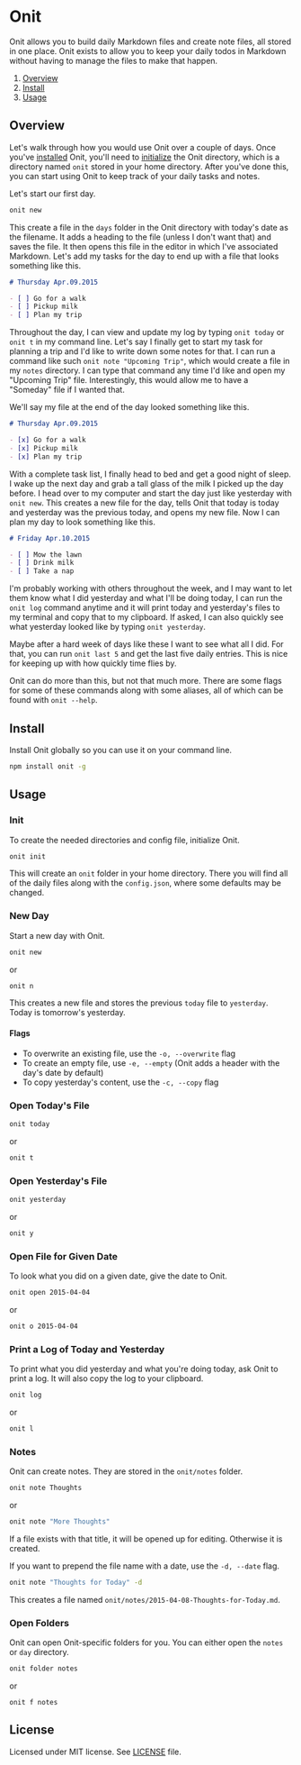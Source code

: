# Onit

Onit allows you to build daily Markdown files and create note files, all stored in one place. Onit exists to allow you to keep your daily todos in Markdown without having to manage the files to make that happen.

1. [Overview](#overview)
1. [Install](#install)
1. [Usage](#usage)

## Overview

Let's walk through how you would use Onit over a couple of days. Once you've [installed](#install) Onit, you'll need to [initialize](#init) the Onit directory, which is a directory named `onit` stored in your home directory. After you've done this, you can start using Onit to keep track of your daily tasks and notes.

Let's start our first day.

```bash
onit new
```

This create a file in the `days` folder in the Onit directory with today's date as the filename. It adds a heading to the file (unless I don't want that) and saves the file. It then opens this file in the editor in which I've associated Markdown. Let's add my tasks for the day to end up with a file that looks something like this.

```markdown
# Thursday Apr.09.2015

- [ ] Go for a walk
- [ ] Pickup milk
- [ ] Plan my trip
```

Throughout the day, I can view and update my log by typing `onit today` or `onit t` in my command line. Let's say I finally get to start my task for planning a trip and I'd like to write down some notes for that. I can run a command like such `onit note "Upcoming Trip"`, which would create a file in my `notes` directory. I can type that command any time I'd like and open my "Upcoming Trip" file. Interestingly, this would allow me to have a "Someday" file if I wanted that.

We'll say my file at the end of the day looked something like this.

```markdown
# Thursday Apr.09.2015

- [x] Go for a walk
- [x] Pickup milk
- [x] Plan my trip
```

With a complete task list, I finally head to bed and get a good night of sleep. I wake up the next day and grab a tall glass of the milk I picked up the day before. I head over to my computer and start the day just like yesterday with `onit new`. This creates a new file for the day, tells Onit that today is today and yesterday was the previous today, and opens my new file. Now I can plan my day to look something like this.

```markdown
# Friday Apr.10.2015

- [ ] Mow the lawn
- [ ] Drink milk
- [ ] Take a nap
```

I'm probably working with others throughout the week, and I may want to let them know what I did yesterday and what I'll be doing today, I can run the `onit log` command anytime and it will print today and yesterday's files to my terminal and copy that to my clipboard. If asked, I can also quickly see what yesterday looked like by typing `onit yesterday`.

Maybe after a hard week of days like these I want to see what all I did. For that, you can run `onit last 5` and get the last five daily entries. This is nice for keeping up with how quickly time flies by.

Onit can do more than this, but not that much more. There are some flags for some of these commands along with some aliases, all of which can be found with `onit --help`.

## Install

Install Onit globally so you can use it on your command line.

```bash
npm install onit -g
```

## Usage

### Init

To create the needed directories and config file, initialize Onit.

```bash
onit init
```

This will create an `onit` folder in your home directory. There you will find all of the daily files along with the `config.json`, where some defaults may be changed.

### New Day

Start a new day with Onit.

```bash
onit new
```

or

```bash
onit n
```

This creates a new file and stores the previous `today` file to `yesterday`. Today is tomorrow's yesterday.

#### Flags

* To overwrite an existing file, use the `-o, --overwrite` flag
* To create an empty file, use `-e, --empty` (Onit adds a header with the day's date by default)
* To copy yesterday's content, use the `-c, --copy` flag

### Open Today's File

```bash
onit today
```

or

```bash
onit t
```

### Open Yesterday's File

```bash
onit yesterday
```

or

```bash
onit y
```

### Open File for Given Date

To look what you did on a given date, give the date to Onit.

```bash
onit open 2015-04-04
```

or

```bash
onit o 2015-04-04
```

### Print a Log of Today and Yesterday

To print what you did yesterday and what you're doing today, ask Onit to print a log. It will also copy the log to your clipboard.

```bash
onit log
```

or

```bash
onit l
```

### Notes

Onit can create notes. They are stored in the `onit/notes` folder.

```bash
onit note Thoughts
```

or

```bash
onit note "More Thoughts"
```

If a file exists with that title, it will be opened up for editing. Otherwise it is created.

If you want to prepend the file name with a date, use the `-d, --date` flag.

```bash
onit note "Thoughts for Today" -d
```

This creates a file named `onit/notes/2015-04-08-Thoughts-for-Today.md`.

### Open Folders

Onit can open Onit-specific folders for you. You can either open the `notes` or `day` directory.

```bash
onit folder notes
```

or

```
onit f notes
```

## License

Licensed under MIT license. See [LICENSE](./LICENSE) file.
